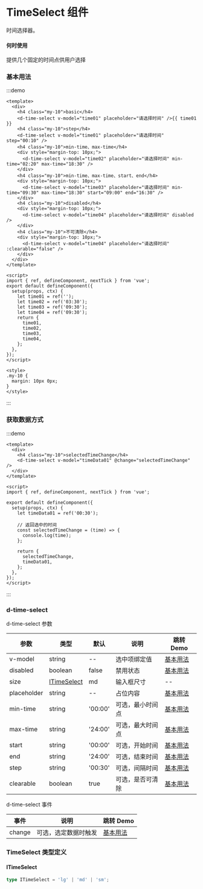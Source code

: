 # TimeSelect 组件

时间选择器。

#### 何时使用

提供几个固定的时间点供用户选择

### 基本用法

:::demo

```vue
<template>
  <div>
    <h4 class="my-10">basic</h4>
    <d-time-select v-model="time01" placeholder="请选择时间" />{{ time01 }}
    <h4 class="my-10">step</h4>
    <d-time-select v-model="time01" placeholder="请选择时间" step="00:10" />
    <h4 class="my-10">min-time、max-time</h4>
    <div style="margin-top: 10px;">
      <d-time-select v-model="time02" placeholder="请选择时间" min-time="02:20" max-time="18:30" />
    </div>
    <h4 class="my-10">min-time、max-time、start、end</h4>
    <div style="margin-top: 10px;">
      <d-time-select v-model="time03" placeholder="请选择时间" min-time="09:30" max-time="18:30" start="09:00" end="16:30" />
    </div>
    <h4 class="my-10">disabled</h4>
    <div style="margin-top: 10px;">
      <d-time-select v-model="time04" placeholder="请选择时间" disabled />
    </div>
    <h4 class="my-10">不可清除</h4>
    <div style="margin-top: 10px;">
      <d-time-select v-model="time04" placeholder="请选择时间" :clearable="false" />
    </div>
  </div>
</template>

<script>
import { ref, defineComponent, nextTick } from 'vue';
export default defineComponent({
  setup(props, ctx) {
    let time01 = ref('');
    let time02 = ref('03:30');
    let time03 = ref('09:30');
    let time04 = ref('09:30');
    return {
      time01,
      time02,
      time03,
      time04,
    };
  },
});
</script>

<style>
.my-10 {
  margin: 10px 0px;
}
</style>
```

:::

### 获取数据方式

:::demo

```vue
<template>
  <div>
    <h4 class="my-10">selectedTimeChange</h4>
    <d-time-select v-model="timeData01" @change="selectedTimeChange" />
  </div>
</template>

<script>
import { ref, defineComponent, nextTick } from 'vue';

export default defineComponent({
  setup(props, ctx) {
    let timeData01 = ref('00:30');

    // 返回选中的时间
    const selectedTimeChange = (time) => {
      console.log(time);
    };

    return {
      selectedTimeChange,
      timeData01,
    };
  },
});
</script>
```

:::

### d-time-select

d-time-select 参数

| 参数        | 类型                        | 默认    | 说明             | 跳转 Demo             |
| ----------- | --------------------------- | ------- | ---------------- | --------------------- |
| v-model     | string                      | --      | 选中项绑定值     | [基本用法](#基本用法) |
| disabled    | boolean                     | false   | 禁用状态         | [基本用法](#基本用法) |
| size        | [ITimeSelect](#itimeselect) | md      | 输入框尺寸       | --                    |
| placeholder | string                      | --      | 占位内容         | [基本用法](#基本用法) |
| min-time    | string                      | '00:00' | 可选，最小时间点 | [基本用法](#基本用法) |
| max-time    | string                      | '24:00' | 可选，最大时间点 | [基本用法](#基本用法) |
| start       | string                      | '00:00' | 可选，开始时间   | [基本用法](#基本用法) |
| end         | string                      | '24:00' | 可选，结束时间   | [基本用法](#基本用法) |
| step        | string                      | '00:30' | 可选，间隔时间   | [基本用法](#基本用法) |
| clearable   | boolean                     | true    | 可选，是否可清除 | [基本用法](#基本用法) |

d-time-select 事件

| 事件   | 说明                 | 跳转 Demo                 |
| ------ | -------------------- | ------------------------- |
| change | 可选，选定数据时触发 | [基本用法](#获取数据方式) |

### TimeSelect 类型定义

#### ITimeSelect

```ts
type ITimeSelect = 'lg' | 'md' | 'sm';
```
